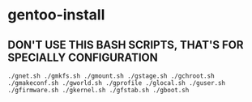 # gentoo-install
## DON'T USE THIS BASH SCRIPTS, THAT'S FOR SPECIALLY CONFIGURATION
<code>./gnet.sh
./gmkfs.sh
./gmount.sh
./gstage.sh 
./gchroot.sh
./gmakeconf.sh
./gworld.sh
./gprofile
./glocal.sh
./guser.sh
./gfirmware.sh
./gkernel.sh
./gfstab.sh
./gboot.sh
</code>
